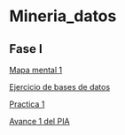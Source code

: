 # Mineria_datos

## Fase I
[Mapa mental 1](https://github.com/AileCastro/Mineria_datos/blob/main/Mapa%20mental_1_1597501.pdf)

[Ejercicio de bases de datos](https://github.com/EdgarMdlln/Mineria_datos/blob/main/Equipo_7-Ejercicio%20base%20de%20datos.pdf)

[Practica 1](https://github.com/Yazielbaralc1/Mineria_de_Datos.phyton-/blob/main/Ex_LimpiezaDeBaseDeDatos_Equipo7.ipynb)

[Avance 1 del PIA](https://github.com/EdgarMdlln/Mineria_datos/blob/main/Avance1_PIA_Equipo7.ipynb)

